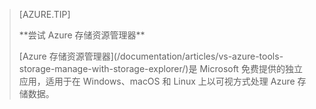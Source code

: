 > [AZURE.TIP]
><p> **尝试 Azure 存储资源管理器**
><p> [Azure 存储资源管理器](/documentation/articles/vs-azure-tools-storage-manage-with-storage-explorer/)是 Microsoft 免费提供的独立应用，适用于在 Windows、macOS 和 Linux 上以可视方式处理 Azure 存储数据。
> 
>